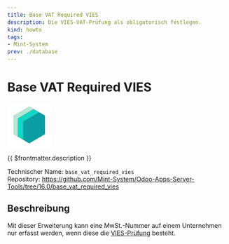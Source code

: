 ```yaml
---
title: Base VAT Required VIES
description: Die VIES-VAT-Prüfung als obligatorisch festlegen.
kind: howto
tags:
- Mint-System
prev: ./database
---
```

# Base VAT Required VIES
![icon_oms_box](attachments/icons_odoo_mint_system.png)

{{ $frontmatter.description }}

Technischer Name: `base_vat_required_vies`\
Repository: <https://github.com/Mint-System/Odoo-Apps-Server-Tools/tree/16.0/base_vat_required_vies>

## Beschreibung

Mit dieser Erweiterung kann eine MwSt.-Nummer auf einem Unternehmen nur erfasst werden, wenn diese die [VIES-Prüfung](https://ec.europa.eu/taxation_customs/vies/#/vat-validation) besteht.
